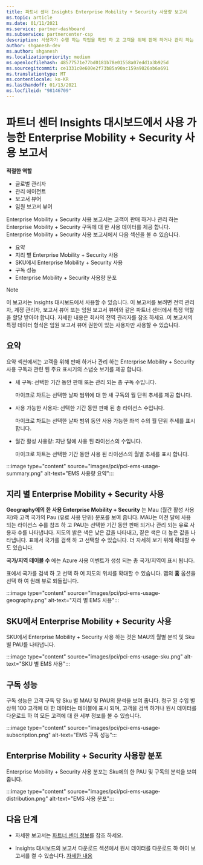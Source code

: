 ```yaml
---
title: 파트너 센터 Insights Enterprise Mobility + Security 사용량 보고서
ms.topic: article
ms.date: 01/11/2021
ms.service: partner-dashboard
ms.subservice: partnercenter-csp
description: 사용자가 수행 하는 작업을 확인 하 고 고객을 위해 판매 하거나 관리 하는 Enterprise Mobility + Security 구독의 사용과 관련 하 여 개선할 수 있는 위치를 확인 합니다.
author: shganesh-dev
ms.author: shganesh
ms.localizationpriority: medium
ms.openlocfilehash: 48577571e77bd0181b78e01558a07edd1a3b925d
ms.sourcegitcommit: ce1331c0e600e2f73b85a90ac159a9026ab6a691
ms.translationtype: MT
ms.contentlocale: ko-KR
ms.lasthandoff: 01/13/2021
ms.locfileid: "98146709"
---
```

# <a name="enterprise-mobility--security-usage-report-available-from-the-partner-center-insights-dashboard"></a>파트너 센터 Insights 대시보드에서 사용 가능한 Enterprise Mobility + Security 사용 보고서

**적절한 역할**
- 글로벌 관리자
- 관리 에이전트
- 보고서 뷰어
- 임원 보고서 뷰어

Enterprise Mobility + Security 사용 보고서는 고객이 판매 하거나 관리 하는 Enterprise Mobility + Security 구독에 대 한 사용 데이터를 제공 합니다. Enterprise Mobility + Security 사용 보고서에서 다음 섹션을 볼 수 있습니다.

- 요약
- 지리 별 Enterprise Mobility + Security 사용
- SKU에서 Enterprise Mobility + Security 사용
- 구독 성능
- Enterprise Mobility + Security 사용량 분포

 > [!NOTE]
 > 이 보고서는 Insights 대시보드에서 사용할 수 있습니다. 이 보고서를 보려면 전역 관리자, 계정 관리자, 보고서 뷰어 또는 임원 보고서 뷰어와 같은 파트너 센터에서 특정 역할을 할당 받아야 합니다. 자세한 내용은 회사의 전역 관리자를 참조 하세요 .이 보고서의 특정 데이터 형식은 임원 보고서 뷰어 권한이 있는 사용자만 사용할 수 있습니다.

## <a name="summary"></a>요약

요약 섹션에서는 고객을 위해 판매 하거나 관리 하는 Enterprise Mobility + Security 사용 구독과 관련 된 주요 표시기의 스냅숏 보기를 제공 합니다. 

- 새 구독: 선택한 기간 동안 판매 또는 관리 되는 총 구독 수입니다.

   마이크로 차트는 선택한 날짜 범위에 대 한 새 구독의 월 단위 추세를 제공 합니다.

- 사용 가능한 사용자: 선택한 기간 동안 판매 된 총 라이선스 수입니다.

   마이크로 차트는 선택한 날짜 범위 동안 사용 가능한 좌석 수의 월 단위 추세를 표시 합니다.

- 월간 활성 사용량: 지난 달에 사용 된 라이선스의 수입니다.

   마이크로 차트는 선택한 기간 동안 사용 된 라이선스의 월별 추세를 표시 합니다.

:::image type="content" source="images/pci/pci-ems-usage-summary.png" alt-text="EMS 사용량 요약":::

## <a name="enterprise-mobility--security-usage-by-geography"></a>지리 별 Enterprise Mobility + Security 사용

**Geography에의 한 사용 Enterprise Mobility + Security** 는 Mau (월간 활성 사용자)와 고객 국가의 Pau (유료 사용 단위) 분포를 보여 줍니다. MAU는 이전 달에 사용 되는 라이선스 수를 참조 하 고 PAU는 선택한 기간 동안 판매 되거나 관리 되는 유료 사용자 수를 나타냅니다. 지도의 밝은 색은 낮은 값을 나타내고, 짙은 색은 더 높은 값을 나타냅니다. 표에서 국가를 검색 하 고 선택할 수 있습니다. 더 자세히 보기 위해 확대할 수도 있습니다.

**국가/지역 테이블 수** 에는 Azure 사용 이벤트가 생성 되는 총 국가/지역이 표시 됩니다.

표에서 국가를 검색 하 고 선택 하 여 지도의 위치를 확대할 수 있습니다. 맵의 **홈** 옵션을 선택 하 여 원래 뷰로 되돌립니다.

:::image type="content" source="images/pci/pci-ems-usage-geography.png" alt-text="지리 별 EMS 사용":::

## <a name="enterprise-mobility--security-usage-by-sku"></a>SKU에서 Enterprise Mobility + Security 사용

SKU에서 Enterprise Mobility + Security 사용 하는 것은 MAU의 월별 분석 및 Sku 별 PAU를 나타냅니다.

:::image type="content" source="images/pci/pci-ems-usage-sku.png" alt-text="SKU 별 EMS 사용":::

## <a name="subscriptions-performance"></a>구독 성능

구독 성능은 고객 구독 당 Sku 별 MAU 및 PAU의 분석을 보여 줍니다. 청구 된 수입 별 상위 100 고객에 대 한 데이터는 테이블에 표시 되며, 고객을 검색 하거나 원시 데이터를 다운로드 하 여 모든 고객에 대 한 세부 정보를 볼 수 있습니다.

:::image type="content" source="images/pci/pci-ems-usage-subscription.png" alt-text="EMS 구독 성능":::

## <a name="enterprise-mobility--security-usage-distribution"></a>Enterprise Mobility + Security 사용량 분포

Enterprise Mobility + Security 사용 분포는 Sku에의 한 PAU 및 구독의 분석을 보여 줍니다.

:::image type="content" source="images/pci/pci-ems-usage-distribution.png" alt-text="EMS 사용 분포":::

## <a name="next-steps"></a>다음 단계

- 자세한 보고서는 [파트너 센터 정보](partner-center-insights.md)를 참조 하세요.

- Insights 대시보드의 보고서 다운로드 섹션에서 원시 데이터를 다운로드 하 여이 보고서를 켤 수 있습니다. [자세한 내용](pci-download-reports.md) 
